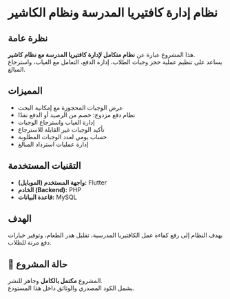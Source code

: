 # نظام إدارة كافتيريا المدرسة ونظام الكاشير

##  نظرة عامة
هذا المشروع عبارة عن **نظام متكامل لإدارة كافتيريا المدرسة مع نظام كاشير**.  
يساعد على تنظيم عملية حجز وجبات الطلاب، إدارة الدفع، التعامل مع الغياب، واسترجاع المبالغ.

##  المميزات
- عرض الوجبات المحجوزة مع إمكانية البحث  
- نظام دفع مزدوج: خصم من الرصيد أو الدفع نقدًا  
- إدارة الغياب واسترجاع الوجبات  
- تأكيد الوجبات غير القابلة للاسترجاع  
- حساب يومي لعدد الوجبات المطلوبة  
- إدارة عمليات استرداد المبالغ  

##  التقنيات المستخدمة
- **واجهة المستخدم (الموبايل):** Flutter  
- **الخادم (Backend):** PHP  
- **قاعدة البيانات:** MySQL  

##  الهدف
يهدف النظام إلى رفع كفاءة عمل الكافتيريا المدرسية، تقليل هدر الطعام، وتوفير خيارات دفع مرنة للطلاب.

## 📂 حالة المشروع
 المشروع **مكتمل بالكامل** وجاهز للنشر.  
يشمل الكود المصدري والوثائق داخل هذا المستودع.
